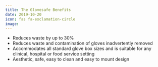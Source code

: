 ```yaml
---
title: The Glovesafe Benefits
date: 2019-10-20
icon: fas fa-exclamation-circle
image:
---
```


* Reduces waste by up to 30%
* Reduces waste and contamination of gloves inadvertently removed
* Accommodates all standard glove box sizes and is suitable for any clinical, hospital or food service setting
* Aesthetic, safe, easy to clean and easy to mount design
